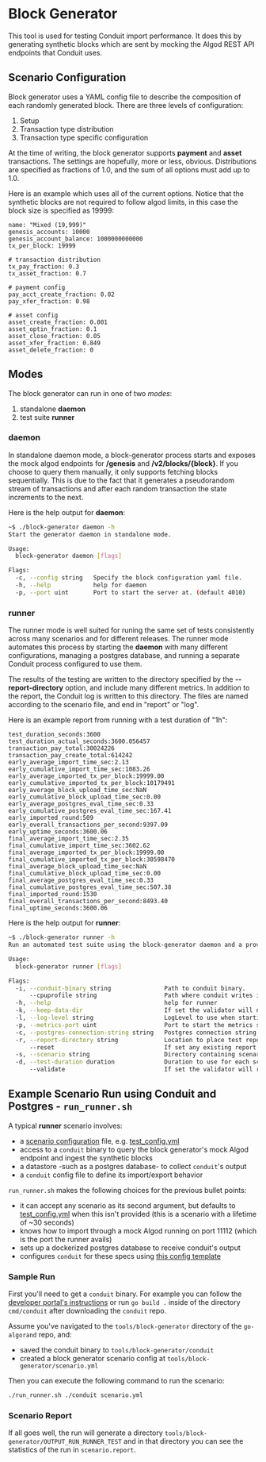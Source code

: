 # Block Generator

This tool is used for testing Conduit import performance. It does this by generating synthetic blocks which are sent by mocking the Algod REST API endpoints that Conduit uses.

## Scenario Configuration

Block generator uses a YAML config file to describe the composition of each randomly generated block. There are three levels of configuration:
1. Setup
2. Transaction type distribution
3. Transaction type specific configuration

At the time of writing, the block generator supports **payment** and **asset** transactions. The settings are hopefully, more or less, obvious. Distributions are specified as fractions of 1.0, and the sum of all options must add up to 1.0.

Here is an example which uses all of the current options. Notice that the synthetic blocks are not required to follow algod limits, in this case the block size is specified as 19999:
```
name: "Mixed (19,999)"
genesis_accounts: 10000
genesis_account_balance: 1000000000000
tx_per_block: 19999

# transaction distribution
tx_pay_fraction: 0.3
tx_asset_fraction: 0.7

# payment config
pay_acct_create_fraction: 0.02
pay_xfer_fraction: 0.98

# asset config
asset_create_fraction: 0.001
asset_optin_fraction: 0.1
asset_close_fraction: 0.05
asset_xfer_fraction: 0.849
asset_delete_fraction: 0
```

## Modes

The block generator can run in one of two _modes_:
1. standalone **daemon**
2. test suite **runner**

### daemon

In standalone daemon mode, a block-generator process starts and exposes the mock algod endpoints for **/genesis** and **/v2/blocks/{block}**. If you choose to query them manually, it only supports fetching blocks sequentially. This is due to the fact that it generates a pseudorandom stream of transactions and after each random transaction the state increments to the next.

Here is the help output for **daemon**: 
```bash
~$ ./block-generator daemon -h
Start the generator daemon in standalone mode.

Usage:
  block-generator daemon [flags]

Flags:
  -c, --config string   Specify the block configuration yaml file.
  -h, --help            help for daemon
  -p, --port uint       Port to start the server at. (default 4010)
```
  
### runner

The runner mode is well suited for runing the same set of tests consistently across many scenarios and for different releases. The runner mode automates this process by starting the **daemon** with many different configurations, managing a postgres database, and running a separate Conduit process configured to use them.

The results of the testing are written to the directory specified by the **--report-directory** option, and include many different metrics. In addition to the report, the Conduit log is written to this directory. The files are named according to the scenario file, and end in "report" or "log".

Here is an example report from running with a test duration of "1h":
```
test_duration_seconds:3600
test_duration_actual_seconds:3600.056457
transaction_pay_total:30024226
transaction_pay_create_total:614242
early_average_import_time_sec:2.13
early_cumulative_import_time_sec:1083.26
early_average_imported_tx_per_block:19999.00
early_cumulative_imported_tx_per_block:10179491
early_average_block_upload_time_sec:NaN
early_cumulative_block_upload_time_sec:0.00
early_average_postgres_eval_time_sec:0.33
early_cumulative_postgres_eval_time_sec:167.41
early_imported_round:509
early_overall_transactions_per_second:9397.09
early_uptime_seconds:3600.06
final_average_import_time_sec:2.35
final_cumulative_import_time_sec:3602.62
final_average_imported_tx_per_block:19999.00
final_cumulative_imported_tx_per_block:30598470
final_average_block_upload_time_sec:NaN
final_cumulative_block_upload_time_sec:0.00
final_average_postgres_eval_time_sec:0.33
final_cumulative_postgres_eval_time_sec:507.38
final_imported_round:1530
final_overall_transactions_per_second:8493.40
final_uptime_seconds:3600.06
```

Here is the help output for **runner**:
```bash
~$ ./block-generator runner -h
Run an automated test suite using the block-generator daemon and a provided conduit binary. Results are captured to a specified output directory.

Usage:
  block-generator runner [flags]

Flags:
  -i, --conduit-binary string               Path to conduit binary.
      --cpuprofile string                   Path where conduit writes its CPU profile.
  -h, --help                                help for runner
  -k, --keep-data-dir                       If set the validator will not delete the data directory after tests complete.
  -l, --log-level string                    LogLevel to use when starting conduit. [panic, fatal, error, warn, info, debug, trace] (default "error")
  -p, --metrics-port uint                   Port to start the metrics server at. (default 9999)
  -c, --postgres-connection-string string   Postgres connection string.
  -r, --report-directory string             Location to place test reports.
      --reset                               If set any existing report directory will be deleted before running tests.
  -s, --scenario string                     Directory containing scenarios, or specific scenario file.
  -d, --test-duration duration              Duration to use for each scenario. (default 5m0s)
      --validate                            If set the validator will run after test-duration has elapsed to verify data is correct. An extra line in each report indicates validator success or failure.
```

## Example Scenario Run using Conduit and Postgres - `run_runner.sh`

A typical **runner** scenario involves:
* a [scenario configuration](#scenario-configuration) file, e.g. [test_config.yml](./test_config.yml)
* access to a `conduit` binary to query the block generator's mock Algod endpoint and ingest the synthetic blocks
* a datastore -such as a postgres database- to collect `conduit`'s output
* a `conduit` config file to define its import/export behavior

`run_runner.sh` makes the following choices for the previous bullet points:
* it can accept any scenario as its second argument, but defaults to [test_config.yml](./test_config.yml) when this isn't provided (this is a scenario with a lifetime of ~30 seconds)
* knows how to import through a mock Algod running on port 11112 (which is the port the runner avails)
* sets up a dockerized postgres database to receive conduit's output
* configures `conduit` for these specs using [this config template](./runner/template/conduit.yml.tmpl)

### Sample Run

First you'll need to get a `conduit` binary. For example you can follow the [developer portal's instructions](https://developer.algorand.org/docs/get-details/conduit/GettingStarted/#installation) or run `go build .` inside of the directory `cmd/conduit` after downloading the `conduit` repo.

Assume you've navigated to the `tools/block-generator` directory of 
the `go-algorand` repo, and:
* saved the conduit binary to `tools/block-generator/conduit`
* created a block generator scenario config at `tools/block-generator/scenario.yml`

Then you can execute the following command to run the scenario:
```sh
./run_runner.sh ./conduit scenario.yml 
```

### Scenario Report

If all goes well, the run will generate a directory `tools/block-generator/OUTPUT_RUN_RUNNER_TEST` and in that directory you can see the statistics 
of the run in `scenario.report`.


